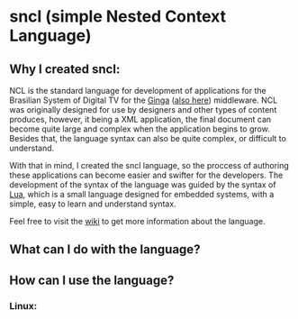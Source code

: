# sncl (simple Nested Context Language)

## Why I created sncl:
NCL is the standard language for development of applications for the Brasilian System of Digital TV for the [Ginga](http://ginga.org.br/) ([also here](https://github.com/TeleMidia/ginga)) middleware. NCL was originally designed for use by designers and other types of content produces, however, it being a XML application, the final document can become quite large and complex when the application begins to grow.
Besides that, the language syntax can also be quite complex, or difficult to understand.

With that in mind, I created the sncl language, so the proccess of authoring these applications can become easier and swifter for the developers. The development of the syntax of the language was guided by the syntax of [Lua](http://www.lua.org/), which is a small language designed for embedded systems, with a simple, easy to learn and understand syntax.

Feel free to visit the [wiki]() to get more information about the language.

## What can I do with the language?

## How can I use the language?

### Linux:
